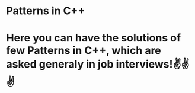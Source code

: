 # Patterns in C++
# Here you can have the solutions of few Patterns in C++, which are asked generaly in job interviews!✌️✌️✌️
